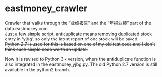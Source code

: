 # eastmoney_crawler  
Crawler that walks through the “业绩报告” and the “年报业绩” part of the data.eastmoney.com  
Just a few simple script, antiduplicate means removing duplicated stock entry in 'yjbg', so only the latest report of one stock will be saved.  
<del> Python 2.7 is used for this is based on one of my old test code and I don't think such simple code worth an update. </del>

Now it is revised to Python 3.x version, where the antiduplicate function is also integrated in the eastmoney_yjbg.py. The old Python 2.7 version is still available in the python2 branch.
